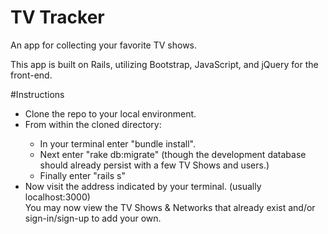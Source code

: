 # TV Tracker
 An app for collecting your favorite TV shows.
 
 This app is built on Rails, utilizing Bootstrap, JavaScript, and jQuery for the front-end.
 
#Instructions
<ul>
<li>Clone the repo to your local environment.</li>
<li>From within the cloned directory:</li>
<ul>
<li>In your terminal enter "bundle install".</li>
<li>Next enter "rake db:migrate" (though the development database should already persist with a few TV Shows and users.)
<li>Finally enter "rails s"
</ul>
<li>Now visit the address indicated by your terminal. (usually localhost:3000)</li>
</ol>
 You may now view the TV Shows & Networks that already exist and/or sign-in/sign-up to add your own. 
